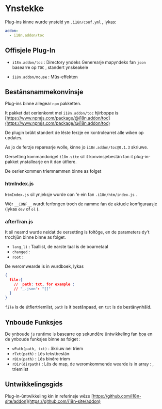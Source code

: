 # Ynstekke

Plug-ins kinne wurde ynsteld yn `.i18n/conf.yml` , lykas:

```yml
addon:
  - i18n.addon/toc
```

## Offisjele Plug-In

* `i18n.addon/toc` : Directory yndeks
  Generearje mapyndeks fan `json` basearre op `TOC` , standert ynskeakele

* `i18n.addon/mouse` : Mûs-effekten

## Bestânsnammekonvinsje

Plug-ins binne allegear `npm` pakketten.

It pakket dat oerienkomt mei `i18n.addon/toc` hjirboppe is [https://www.npmjs.com/package/@i18n.addon/toc](https://www.npmjs.com/package/@i18n.addon/toc)

De plugin brûkt standert de lêste ferzje en kontrolearret alle wiken op updates.

As jo de ferzje reparearje wolle, kinne jo `i18n.addon/toc@0.1.3` skriuwe.

Oersetting kommandorigel `i18n.site` sil it konvinsjebestân fan it plug-in-pakket ynstallearje en it dan útfiere.

De oerienkommen triemnammen binne as folget

### htmIndex.js

`htmIndex.js` sil ynjeksje wurde oan 'e ein fan `.i18n/htm/index.js` .

Wêr `__CONF__` wurdt ferfongen troch de namme fan de aktuele konfiguraasje (lykas `dev` of `ol` ).

### afterTran.js

It sil neamd wurde neidat de oersetting is foltôge, en de parameters dy't trochjûn binne binne as folget.

* `lang_li` : Taallist, de earste taal is de boarnetaal
* `changed` :
* `root` :

De weromwearde is in wurdboek, lykas

```json
{
  file:{
    //  path: txt, for example :
    // "_.json": "[]"
  }
}
```

`file` is de útfiertriemlist, `path` is it bestânpaad, en `txt` is de bestânynhâld.

## Ynboude Funksjes

De ynboude `js` runtime is basearre op sekundêre ûntwikkeling fan [boa](https://github.com/boa-dev/boa) en de ynboude funksjes binne as folget :

* `wPath(path, txt)` : Skriuw nei triem
* `rTxt(path)` : Lês tekstbestân
* `rBin(path)` : Lês binêre triem
* `rDir(dirpath)` : Lês de map, de weromkommende wearde is in array : , triemlist

## Untwikkelingsgids

Plug-in-ûntwikkeling kin in referinsje wêze [https://github.com/i18n-site/addon](https://github.com/i18n-site/addon)